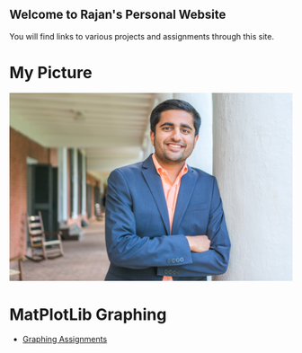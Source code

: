 ## Welcome to Rajan's Personal Website

You will find links to various projects and assignments through this site.

# My Picture
![My Picture](_SMH1432.jpg)

# MatPlotLib Graphing
- [Graphing Assignments](/graphingassignments/index.md)
